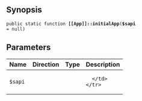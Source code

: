 ## Synopsis

<code>public static function <b>[[App]]::initialApp</b>(<b>$sapi</b> = null)</code>

## Parameters

<table>
  <thead>
    <tr>
      <th>Name</th>
      <th>Direction</th>
      <th>Type</th>
      <th>Description</th>
    </tr>
  </thead>
  <tbody>
    <tr>
      <td><code>$sapi</code>
      <td><i></i></td>
      <td></td>
      <td>

      </td>
    </tr>
  </tbody>
</table>

